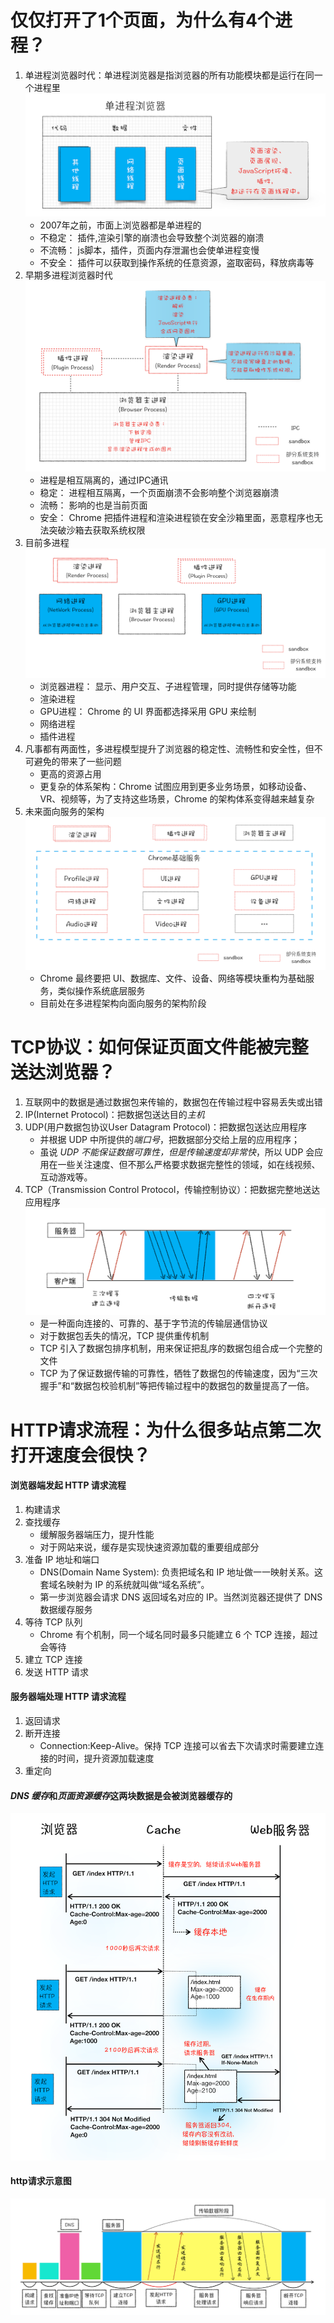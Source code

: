 # 仅仅打开了1个页面，为什么有4个进程？
1. 单进程浏览器时代：单进程浏览器是指浏览器的所有功能模块都是运行在同一个进程里
![avatar](../../img/1.png)
   - 2007年之前，市面上浏览器都是单进程的
   - 不稳定： 插件,渲染引擎的崩溃也会导致整个浏览器的崩溃
   - 不流畅： js脚本，插件，页面内存泄漏也会使单进程变慢
   - 不安全： 插件可以获取到操作系统的任意资源，盗取密码，释放病毒等
2. 早期多进程浏览器时代
![avatar](../../img/3.png)  
   - 进程是相互隔离的，通过IPC通讯
   - 稳定： 进程相互隔离，一个页面崩溃不会影响整个浏览器崩溃
   - 流畅： 影响的也是当前页面
   - 安全： Chrome 把插件进程和渲染进程锁在安全沙箱里面，恶意程序也无法突破沙箱去获取系统权限
3. 目前多进程
![avatar](../../img/2.png)
   - 浏览器进程： 显示、用户交互、子进程管理，同时提供存储等功能
   - 渲染进程
   - GPU进程： Chrome 的 UI 界面都选择采用 GPU 来绘制
   - 网络进程
   - 插件进程
4. 凡事都有两面性，多进程模型提升了浏览器的稳定性、流畅性和安全性，但不可避免的带来了一些问题
   - 更高的资源占用
   - 更复杂的体系架构：Chrome 试图应用到更多业务场景，如移动设备、VR、视频等，为了支持这些场景，Chrome 的架构体系变得越来越复杂
5. 未来面向服务的架构
![avatar](../../img/4.png)
   - Chrome 最终要把 UI、数据库、文件、设备、网络等模块重构为基础服务，类似操作系统底层服务
   - 目前处在多进程架构向面向服务的架构阶段

# TCP协议：如何保证页面文件能被完整送达浏览器？
1. 互联网中的数据是通过数据包来传输的，数据包在传输过程中容易丢失或出错
2. IP(Internet Protocol)：把数据包送达目的*主机*
3. UDP(用户数据包协议User Datagram Protocol)：把数据包送达应用程序
   - 并根据 UDP 中所提供的*端口号*，把数据部分交给上层的应用程序；
   - 虽说 *UDP 不能保证数据可靠性，但是传输速度却非常快*，所以 UDP 会应用在一些关注速度、但不那么严格要求数据完整性的领域，如在线视频、互动游戏等。
4. TCP（Transmission Control Protocol，传输控制协议）：把数据完整地送达应用程序
![avatar](../../img/5.png)
   - 是一种面向连接的、可靠的、基于字节流的传输层通信协议
   - 对于数据包丢失的情况，TCP 提供重传机制
   - TCP 引入了数据包排序机制，用来保证把乱序的数据包组合成一个完整的文件
   - TCP 为了保证数据传输的可靠性，牺牲了数据包的传输速度，因为“三次握手”和“数据包校验机制”等把传输过程中的数据包的数量提高了一倍。

# HTTP请求流程：为什么很多站点第二次打开速度会很快？
#### 浏览器端发起 HTTP 请求流程
1. 构建请求
2. 查找缓存
   - 缓解服务器端压力，提升性能
   - 对于网站来说，缓存是实现快速资源加载的重要组成部分
3. 准备 IP 地址和端口
   - DNS(Domain Name System): 负责把域名和 IP 地址做一一映射关系。这套域名映射为 IP 的系统就叫做“域名系统”。
   - 第一步浏览器会请求 DNS 返回域名对应的 IP。当然浏览器还提供了 DNS 数据缓存服务
4. 等待 TCP 队列
   - Chrome 有个机制，同一个域名同时最多只能建立 6 个 TCP 连接，超过会等待
5. 建立 TCP 连接
6. 发送 HTTP 请求

#### 服务器端处理 HTTP 请求流程
1. 返回请求
2. 断开连接
   - Connection:Keep-Alive。保持 TCP 连接可以省去下次请求时需要建立连接的时间，提升资源加载速度
3. 重定向

#### *DNS 缓存*和*页面资源缓存*这两块数据是会被浏览器缓存的
![avatar](../../img/8.png)

#### http请求示意图
![avatar](../../img/7.png)